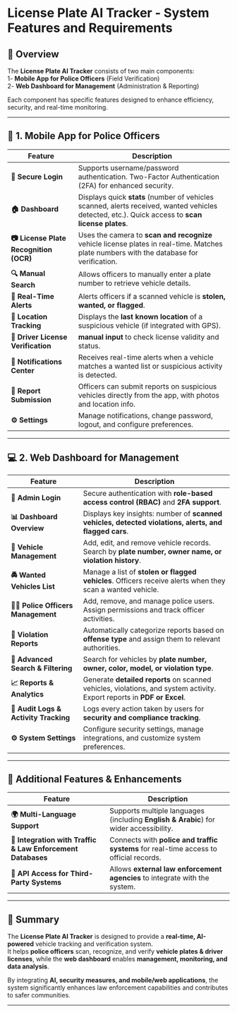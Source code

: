 # License Plate AI Tracker - System Features and Requirements

## 📌 Overview
The **License Plate AI Tracker** consists of two main components:  
1️- **Mobile App for Police Officers** (Field Verification)  
2️- **Web Dashboard for Management** (Administration & Reporting)  

Each component has specific features designed to enhance efficiency, security, and real-time monitoring.

---

## 📱 1. Mobile App for Police Officers

| Feature | Description |
|---------|------------|
| **🔐 Secure Login** | Supports username/password authentication. Two-Factor Authentication (2FA) for enhanced security. |
| **🏠 Dashboard** | Displays quick **stats** (number of vehicles scanned, alerts received, wanted vehicles detected, etc.). Quick access to **scan license plates**. |
| **📷 License Plate Recognition (OCR)** | Uses the camera to **scan and recognize** vehicle license plates in real-time. Matches plate numbers with the database for verification. |
| **🔍 Manual Search** | Allows officers to manually enter a plate number to retrieve vehicle details. |
| **🚨 Real-Time Alerts** | Alerts officers if a scanned vehicle is **stolen, wanted, or flagged**. |
| **📍 Location Tracking** | Displays the **last known location** of a suspicious vehicle (if integrated with GPS). |
| **📑 Driver License Verification** | **manual input** to check license validity and status. |
| **🔔 Notifications Center** | Receives real-time alerts when a vehicle matches a wanted list or suspicious activity is detected. |
| **📩 Report Submission** | Officers can submit reports on suspicious vehicles directly from the app, with photos and location info. |
| **⚙️ Settings** | Manage notifications, change password, logout, and configure preferences. |

---

## 💻 2. Web Dashboard for Management

| Feature | Description |
|---------|------------|
| **🔐 Admin Login** | Secure authentication with **role-based access control (RBAC)** and **2FA support**. |
| **📊 Dashboard Overview** | Displays key insights: number of **scanned vehicles, detected violations, alerts, and flagged cars**. |
| **🚗 Vehicle Management** | Add, edit, and remove vehicle records. Search by **plate number, owner name, or violation history**. |
| **🚔 Wanted Vehicles List** | Manage a list of **stolen or flagged vehicles**. Officers receive alerts when they scan a wanted vehicle. |
| **👮‍♂️ Police Officers Management** | Add, remove, and manage police users. Assign permissions and track officer activities. |
| **📜 Violation Reports** | Automatically categorize reports based on **offense type** and assign them to relevant authorities. |
| **🔎 Advanced Search & Filtering** | Search for vehicles by **plate number, owner, color, model, or violation type**. |
| **📈 Reports & Analytics** | Generate **detailed reports** on scanned vehicles, violations, and system activity. Export reports in **PDF or Excel**. |
| **📂 Audit Logs & Activity Tracking** | Logs every action taken by users for **security and compliance tracking**. |
| **⚙️ System Settings** | Configure security settings, manage integrations, and customize system preferences. |

---

## 🚀 Additional Features & Enhancements  

| Feature | Description |
|---------|------------|
| **🌍 Multi-Language Support** | Supports multiple languages (including **English & Arabic**) for wider accessibility. |
| **🔗 Integration with Traffic & Law Enforcement Databases** | Connects with **police and traffic systems** for real-time access to official records. |
| **📡 API Access for Third-Party Systems** | Allows **external law enforcement agencies** to integrate with the system. |
---

## 📌 Summary  

The **License Plate AI Tracker** is designed to provide a **real-time, AI-powered** vehicle tracking and verification system.  
It helps **police officers** scan, recognize, and verify **vehicle plates & driver licenses**, while the **web dashboard** enables **management, monitoring, and data analysis**.

By integrating **AI, security measures, and mobile/web applications**, the system significantly enhances law enforcement capabilities and contributes to safer communities.

---

